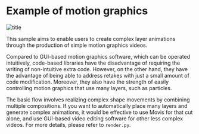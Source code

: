 # Example of motion graphics

![title](thumbnail.gif)

This sample aims to enable users to create complex layer animations
through the production of simple motion graphics videos.

Compared to GUI-based motion graphics software,
which can be operated intuitively, code-based libraries have
the disadvantage of requiring the writing of non-intuitive extra code.
However, on the other hand, they have the advantage of being able to
address retakes with just a small amount of code modification.
Moreover, they also have the strength of easily controlling
motion graphics that use many layers, such as particles.

The basic flow involves realizing complex shape movements by
combining multiple compositions.
If you want to automatically place many layers and generate complex animations,
it would be effective to use Movis for that cut alone,
and use GUI-based video editing software for other less complex videos.
For more details, please refer to ``render.py``.